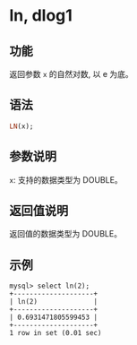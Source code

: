 # ln, dlog1

## 功能

返回参数 `x` 的自然对数, 以 e 为底。

## 语法

```Haskell
LN(x);
```

## 参数说明

`x`: 支持的数据类型为 DOUBLE。

## 返回值说明

返回值的数据类型为 DOUBLE。

## 示例

```Plain Text
mysql> select ln(2);
+--------------------+
| ln(2)              |
+--------------------+
| 0.6931471805599453 |
+--------------------+
1 row in set (0.01 sec)
```
